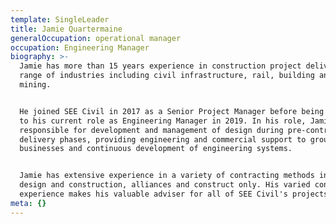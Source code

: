 ```yaml
---
template: SingleLeader
title: Jamie Quartermaine
generalOccupation: operational manager
occupation: Engineering Manager
biography: >-
  Jamie has more than 15 years experience in construction project delivery in a
  range of industries including civil infrastructure, rail, building and
  mining.  


  He joined SEE Civil in 2017 as a Senior Project Manager before being appointed
  to his current role as Engineering Manager in 2019. In his role, Jamie is
  responsible for development and management of design during pre-contracts and
  delivery phases, providing engineering and commercial support to group
  businesses and continuous development of engineering systems.


  Jamie has extensive experience in a variety of contracting methods including
  design and construction, alliances and construct only. His varied contracting
  experience makes his valuable adviser for all of SEE Civil's projects.
meta: {}
---
```


